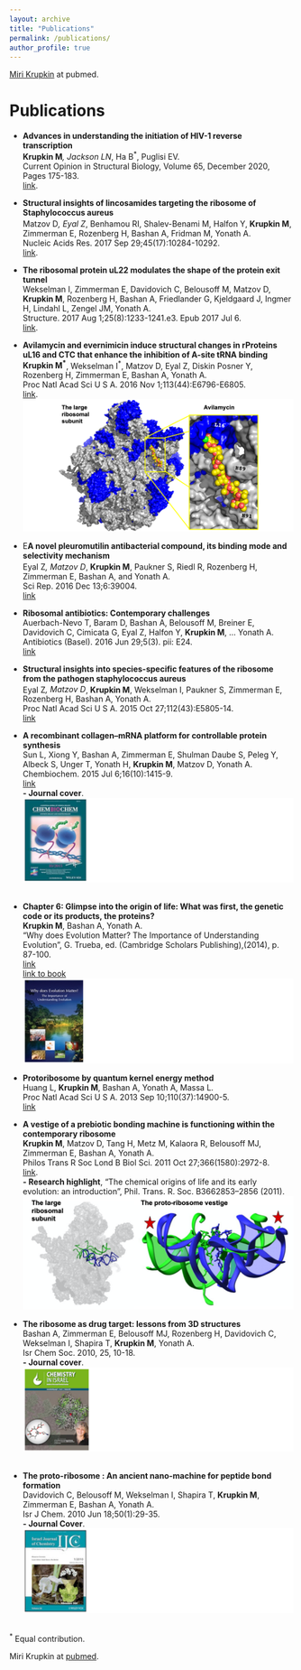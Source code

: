 ```yaml
---
layout: archive
title: "Publications"
permalink: /publications/
author_profile: true
---
```



[Miri Krupkin](https://www.ncbi.nlm.nih.gov/pubmed/?term=miri+krupkin") at pubmed.


Publications
======
 > 
  * **Advances in understanding the initiation of HIV-1 reverse transcription**         
  **Krupkin M**<sup>*</sup>, Jackson LN<sup>*</sup>, Ha B<sup>*</sup>, Puglisi EV.         
  Current Opinion in Structural Biology, Volume 65, December 2020, Pages 175-183.                    
  [link](https://www.sciencedirect.com/science/article/pii/S0959440X20301354?via%3Dihub).

  * **Structural insights of lincosamides targeting the ribosome of Staphylococcus aureus**           
  Matzov D<sup>*</sup>, Eyal Z<sup>*</sup>, Benhamou RI, Shalev-Benami M, Halfon Y, **Krupkin M**, Zimmerman E, Rozenberg H, Bashan A, Fridman M, Yonath A.             
  Nucleic Acids Res. 2017 Sep 29;45(17):10284-10292.            
  [link](https://academic.oup.com/nar/article/45/17/10284/4056233).           
  
  * **The ribosomal protein uL22 modulates the shape of the protein exit tunnel**           
  Wekselman I, Zimmerman E, Davidovich C, Belousoff M, Matzov D, **Krupkin M**, Rozenberg H, Bashan A, Friedlander G, Kjeldgaard J, Ingmer H, Lindahl L, Zengel JM, Yonath A.            
  Structure. 2017 Aug 1;25(8):1233-1241.e3. Epub 2017 Jul 6.           
  [link](https://www.cell.com/structure/fulltext/S0969-2126(17)30184-3?_returnURL=https%3A%2F%2Flinkinghub.elsevier.com%2Fretrieve%2Fpii%2FS0969212617301843%3Fshowall%3Dtrue).

> 
  * **Avilamycin and evernimicin induce structural changes in rProteins uL16 and CTC that enhance the inhibition of A-site tRNA binding**           
  **Krupkin M<sup>*</sup>**, Wekselman I<sup>*</sup>, Matzov D, Eyal Z, Diskin Posner Y, Rozenberg H, Zimmerman E, Bashan A, Yonath A.            
  Proc Natl Acad Sci U S A. 2016 Nov 1;113(44):E6796-E6805.           
  [link](https://www.pnas.org/content/113/44/E6796).     
  ![](/avilamycin-wide.png)
  
  * E**A novel pleuromutilin antibacterial compound, its binding mode and selectivity mechanism**           
  Eyal Z<sup>*</sup>, Matzov D<sup>*</sup>, **Krupkin M**, Paukner S, Riedl R, Rozenberg H, Zimmerman E, Bashan A, and Yonath A.            
  Sci Rep. 2016 Dec 13;6:39004.           
  [link](https://www.nature.com/articles/srep39004)     
  
  * **Ribosomal antibiotics: Contemporary challenges**           
  Auerbach-Nevo T, Baram D, Bashan A, Belousoff M, Breiner E, Davidovich C, Cimicata G, Eyal Z, Halfon Y, **Krupkin M**, … Yonath A.            
  Antibiotics (Basel). 2016 Jun 29;5(3). pii: E24.           
  [link](https://www.mdpi.com/2079-6382/5/3/24)   
  

  * **Structural insights into species-specific features of the ribosome from the pathogen staphylococcus aureus**           
  Eyal Z<sup>*</sup>, Matzov D<sup>*</sup>, **Krupkin M**, Wekselman I, Paukner S, Zimmerman E, Rozenberg H, Bashan A, Yonath A.           
  Proc Natl Acad Sci U S A. 2015 Oct 27;112(43):E5805-14.            
  [link](https://www.pnas.org/content/112/43/E5805)

  * **A recombinant collagen–mRNA platform for controllable protein synthesis**           
  Sun L, Xiong Y, Bashan A, Zimmerman E, Shulman Daube S, Peleg Y, Albeck S, Unger T, Yonath H, **Krupkin M**, Matzov D, Yonath A.            
  Chembiochem. 2015 Jul 6;16(10):1415-9.           
  [link](https://chemistry-europe.onlinelibrary.wiley.com/doi/full/10.1002/cbic.201500205)           
   **- Journal cover**.      
  ![](/images/2015-sunw.png) 


> 
  * **Chapter 6: Glimpse into the origin of life: What was first, the genetic code or its products, the proteins?**           
  **Krupkin M**, Bashan A, Yonath A.             
  “Why does Evolution Matter? The Importance of Understanding Evolution”, G. Trueba, ed. (Cambridge Scholars Publishing),(2014), p. 87-100.            
  [link](https://books.google.com/books?id=f-OmBgAAQBAJ&pg=PA87&lpg=PA87&dq=Glimpse+into+the+Origin+of+Life:+What+was+First,+the+Genetic+Code+or+its+Products,+the+Proteins&source=bl&ots=OfDCcxfFms&sig=ACfU3U1jf3a2PyFrnEm_H8k-J_vAotgYvg&hl=en&sa=X&ved=2ahUKEwjwgOjcz_XpAhXTIjQIHcnGBGkQ6AEwAXoECAkQAQ#v=onepage&q=Glimpse%20into%20the%20Origin%20of%20Life%3A%20What%20was%20First%2C%20the%20Genetic%20Code%20or%20its%20Products%2C%20the%20Proteins&f=false)             
  [link to book](https://www.cambridgescholars.com/why-does-evolution-matter-the-importance-of-understanding-evolution)              
  ![](/images/2014-bookw.png)

  * **Protoribosome by quantum kernel energy method**           
  Huang L, **Krupkin M**, Bashan A, Yonath A, Massa L.           
  Proc Natl Acad Sci U S A. 2013 Sep 10;110(37):14900-5.           
  [link](https://www.pnas.org/content/110/37/14900)  

> 
  * **A vestige of a prebiotic bonding machine is functioning within the contemporary ribosome**           
  **Krupkin M**, Matzov D, Tang H, Metz M, Kalaora R, Belousoff MJ, Zimmerman E, Bashan A, Yonath A.                      
  Philos Trans R Soc Lond B Biol Sci. 2011 Oct 27;366(1580):2972-8.           
  [link](https://www.ncbi.nlm.nih.gov/pmc/articles/PMC3158926/).           
   **- Research highlight**, “The chemical origins of life and its early evolution: an introduction”, Phil. Trans. R. Soc. B3662853–2856 (2011).           
  ![](/images/2011-protoribosome.png)

 
  * **The ribosome as drug target: lessons from 3D structures**           
  Bashan A, Zimmerman E, Belousoff MJ, Rozenberg H, Davidovich C, Wekselman I, Shapira T, **Krupkin M**, Yonath A.           
  Isr Chem Soc. 2010, 25, 10-18.             
   **- Journal cover**.            
  ![](/images/2010-drugw.png) 
  
  
  * **The proto-ribosome : An ancient nano-machine for peptide bond formation**           
  Davidovich C, Belousoff M, Wekselman I, Shapira T, **Krupkin M**, Zimmerman E, Bashan A, Yonath A.            
  Isr J Chem. 2010 Jun 18;50(1):29-35.              
  **- Journal Cover**.             
  ![](/images/2010-protoribosomew.png) 


<sup>*</sup> Equal contribution.

Miri Krupkin at [pubmed](https://www.ncbi.nlm.nih.gov/pubmed/?term=miri+krupkin").


